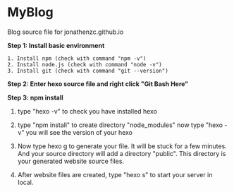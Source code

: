 # MyBlog
Blog source file for jonathenzc.github.io


**Step 1: Install basic environment**
  
	1. Install npm (check with command "npm -v")
	2. Install node.js (check with command "node -v")
	3. Install git (check with command "git --version")

**Step 2: Enter hexo source file and right click "Git Bash Here"**

**Step 3: npm install**
   
  1. type "hexo -v" to check you have installed hexo

  2. type "npm install" to create directory "node_modules" now type "hexo -v" you will see the version of your hexo

  3. Now type hexo g to generate your file. It will be stuck for a few minutes. And your source directory will add a directory "public". This directory is your generated website source files.

  4. After website files are created, type "hexo s" to start your server in local.
